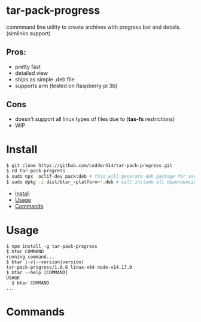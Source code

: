 tar-pack-progress
=================

commmand line utility to create archives with progress bar and details. (simlinks support)
## Pros:
- pretty fast
- detailed view
- ships as simple .deb file
- supports arm (tested on Raspberry pi 3b)
## Cons
- doesn't support all linux types of files due to (**tas-fs** restrictions)
- WIP
# Install
```Bash
$ git clone https://github.com/codder414/tar-pack-progress.git
$ cd tar-pack-progress
$ sudo npx  oclif-dev pack:deb # this will generate deb package for various platforms (amd64 and arm64 for now)
$ sudo dpkg -i dist/btar_<platform>*.deb # will include all dependencies (including nodejs itself!)
```

<!-- toc -->
* [Install](#install)
* [Usage](#usage)
* [Commands](#commands)
<!-- tocstop -->
# Usage
<!-- usage -->
```sh-session
$ npm install -g tar-pack-progress
$ btar COMMAND
running command...
$ btar (-v|--version|version)
tar-pack-progress/1.0.6 linux-x64 node-v14.17.0
$ btar --help [COMMAND]
USAGE
  $ btar COMMAND
...
```
<!-- usagestop -->
# Commands
<!-- commands -->

<!-- commandsstop -->
